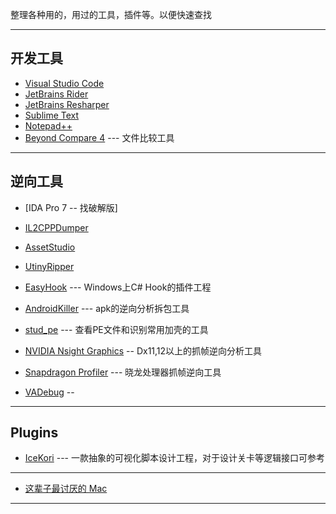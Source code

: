 整理各种用的，用过的工具，插件等。以便快速查找
  
  * * *
  
  ## 开发工具

- [Visual Studio Code](https://code.visualstudio.com)
- [JetBrains Rider]()
- [JetBrains Resharper]()
- [Sublime Text]()
- [Notepad++]()
- [Beyond Compare 4]() --- 文件比较工具
  
* * *
  
## 逆向工具

- [IDA Pro 7 -- 找破解版]
- [IL2CPPDumper]()
- [AssetStudio]()
- [UtinyRipper](https://github.com/mafaca/UtinyRipper)
- [EasyHook](http://easyhook.github.io) --- Windows上C# Hook的插件工程
- [AndroidKiller]() --- apk的逆向分析拆包工具
- [stud_pe]()    --- 查看PE文件和识别常用加壳的工具
  
- [NVIDIA Nsight Graphics]() -- Dx11,12以上的抓帧逆向分析工具
- [Snapdragon Profiler]() --- 晓龙处理器抓帧逆向工具
- [VADebug](http://www.vadebug.cn) -- 

* * *
  
## Plugins

- [IceKori]() --- 一款抽象的可视化脚本设计工程，对于设计关卡等逻辑接口可参考
  
* * *
* [这辈子最讨厌的 Mac]()
  
* * *